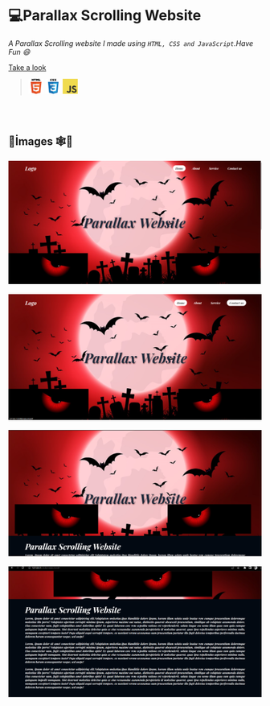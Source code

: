 # :computer:**Parallax Scrolling Website**
*A Parallax Scrolling website I made using `HTML, CSS and JavaScript`.Have Fun :smile:*

<a href="https://sude-go.github.io/Parallax-Scrolling-Website/">Take a look</a>


><img src="https://raw.githubusercontent.com/github/explore/80688e429a7d4ef2fca1e82350fe8e3517d3494d/topics/html/html.png" width="30">
><img src="https://raw.githubusercontent.com/github/explore/80688e429a7d4ef2fca1e82350fe8e3517d3494d/topics/css/css.png" width="30">
><img src="https://raw.githubusercontent.com/github/explore/80688e429a7d4ef2fca1e82350fe8e3517d3494d/topics/javascript/javascript.png" width="30">
<br><br>



## :camera_flash:İmages :spider_web::bat:
<img src="website-images/1.png"><br><br>
<img src="website-images/2.png"><br><br>
<img src="website-images/3.png"><br><br>
<img src="website-images/4.png"><br><br>

